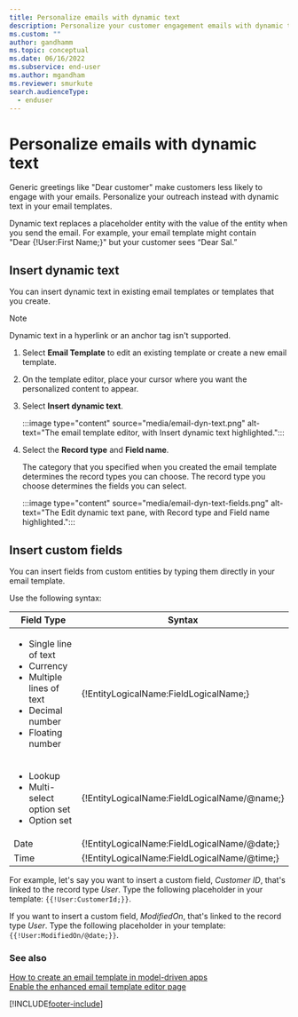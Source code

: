 ```yaml
---
title: Personalize emails with dynamic text
description: Personalize your customer engagement emails with dynamic text in Power Apps.
ms.custom: ""
author: gandhamm
ms.topic: conceptual
ms.date: 06/16/2022
ms.subservice: end-user
ms.author: mgandham
ms.reviewer: smurkute
search.audienceType: 
  - enduser
---
```


# Personalize emails with dynamic text

Generic greetings like "Dear customer" make customers less likely to engage with your emails. Personalize your outreach instead with dynamic text in your email templates.

Dynamic text replaces a placeholder entity with the value of the entity when you send the email. For example, your email template might contain "Dear {!User:First Name;}" but your customer sees “Dear Sal.”

## Insert dynamic text

You can insert dynamic text in existing email templates or templates that you create.

> [!NOTE]
> Dynamic text in a hyperlink or an anchor tag isn't supported.

1. Select **Email Template** to edit an existing template or create a new email template. 

3. On the template editor, place your cursor where you want the personalized content to appear.

1. Select **Insert dynamic text**.

    :::image type="content" source="media/email-dyn-text.png" alt-text="The email template editor, with Insert dynamic text highlighted.":::


1. Select the **Record type** and **Field name**.

    The category that you specified when you created the email template determines the record types you can choose. The record type you choose determines the fields you can select.

    :::image type="content" source="media/email-dyn-text-fields.png" alt-text="The Edit dynamic text pane, with Record type and Field name highlighted.":::

## Insert custom fields

 You can insert fields from custom entities by typing them directly in your email template.

Use the following syntax:

| Field Type | Syntax |
| --- | --- |
| <ul><li>Single line of text</li> <li>Currency</li><li> Multiple lines of text </li><li> Decimal number </li><li> Floating number</li></ul> | {!EntityLogicalName:FieldLogicalName;} |
| <ul><li>Lookup</li> <li> Multi-select option set</li><li>Option set</li>| {!EntityLogicalName:FieldLogicalName/@name;} |
| Date  | {!EntityLogicalName:FieldLogicalName/@date;} |
| Time | {!EntityLogicalName:FieldLogicalName/@time;} |

For example, let's say you want to insert a custom field, *Customer ID*, that's linked to the record type *User*. Type the following placeholder in your template: ``{{!User:CustomerId;}}``.

If you want to insert a custom field, *ModifiedOn*, that's linked to the record type *User*. Type the following placeholder in your template: ``{{!User:ModifiedOn/@date;}}``.

### See also

[How to create an email template in model-driven apps](email-template-create.md)  
[Enable the enhanced email template editor page](cs-email-template-builder.md)

[!INCLUDE[footer-include](../includes/footer-banner.md)]
